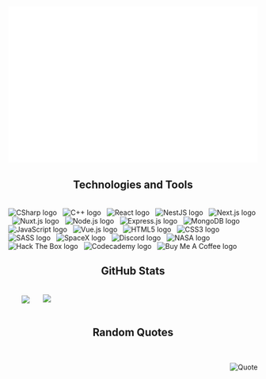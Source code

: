 <!-- Nha -->
<a href="#" target="_blank">
  <img src="svg/nha.svg" width="1200" alt="Click to see the source" />
</a>

<h2 align="center">Technologies and Tools</h2>
<br>
<!-- https://simpleicons.org/ -->
<span><img src="https://img.shields.io/badge/C%20Sharp-282C34?logo=c-sharp&logoColor=239120" alt="CSharp logo" title="C Sharp" height="25" /></span>
&nbsp;
<span><img src="https://img.shields.io/badge/C++-282C34?logo=cplusplus&logoColor=00599C" alt="C++ logo" title="C++" height="25" /></span>
&nbsp;
<span><img src="https://img.shields.io/badge/React-282C34?logo=react&logoColor=61DAFB" alt="React logo" title="React" height="25" /></span>
&nbsp;
<span><img src="https://img.shields.io/badge/NestJS-282C34?logo=nestjs&logoColor=E0234E" alt="NestJS logo" title="NestJS" height="25" /></span>
&nbsp;
<span><img src="https://img.shields.io/badge/Next.js-282C34?logo=next.js&logoColor=000000" alt="Next.js logo" title="Next.js" height="25" /></span>
&nbsp;
<span><img src="https://img.shields.io/badge/Nuxt.js-282C34?logo=nuxt.js&logoColor=4FC08D" alt="Nuxt.js logo" title="Nuxt.js" height="25" /></span>
&nbsp;
<span><img src="https://img.shields.io/badge/Node.js-282C34?logo=node.js&logoColor=00F200" alt="Node.js logo" title="Node.js" height="25" /></span>
&nbsp;
<span><img src="https://img.shields.io/badge/Express-282C34?logo=express&logoColor=FFFFFF" alt="Express.js logo" title="Express.js" height="25" /></span>
&nbsp;
<span><img src="https://img.shields.io/badge/MongoDB-282C34?logo=mongodb&logoColor=47A248" alt="MongoDB logo" title="MongoDB" height="25" /></span>
&nbsp;
<span><img src="https://img.shields.io/badge/JavaScript-282C34?logo=javascript&logoColor=#F7DF1E" alt="JavaScript logo" title="JavaScript" height="25" /></span>
&nbsp;
<span><img src="https://img.shields.io/badge/Vue.js-282C34?logo=vue.js&logoColor=4FC08D" alt="Vue.js logo" title="Vue.js" height="25" /></span>
&nbsp;
<span><img src="https://img.shields.io/badge/HTML5-282C34?logo=html5&logoColor=E34F26" alt="HTML5 logo" title="HTML5" height="25" /></span>
&nbsp;
<span><img src="https://img.shields.io/badge/CSS3-282C34?logo=css3&logoColor=1572B6" alt="CSS3 logo" title="CSS3" height="25" /></span>
&nbsp;
<span><img src="https://img.shields.io/badge/Sass-282C34?logo=sass&logoColor=CC6699" alt="SASS logo" title="SASS" height="25" /></span>
&nbsp;
<span><img src="https://img.shields.io/badge/SpaceX-282C34?logo=spacex&logoColor=000000" alt="SpaceX logo" title="SpaceX" height="25" /></span>
&nbsp;
<span><img src="https://img.shields.io/badge/Discord-282C34?logo=discord&logoColor=5865F2" alt="Discord logo" title="Discord" height="25" /></span>
&nbsp;
<span><img src="https://img.shields.io/badge/NASA-282C34?logo=nasa&logoColor=E03C31" alt="NASA logo" title="NASA" height="25" /></span>
&nbsp;
<span><img src="https://img.shields.io/badge/Hack%20The%20Box-282C34?logo=hack-the-box&logoColor=9FEF00" alt="Hack The Box logo" title="Hack The Box" height="25" /></span>
&nbsp;
<span><img src="https://img.shields.io/badge/Codecademy-282C34?logo=codecademy&logoColor=1F4056" alt="Codecademy logo" title="Codecademy" height="25" /></span>
&nbsp;
<span><img src="https://img.shields.io/badge/Buy%20Me%20A%20Coffee-282C34?logo=buy-me-a-coffee&logoColor=FFDD00" alt="Buy Me A Coffee logo" title="Buy Me A Coffee" height="25" /></span>
&nbsp;

<br>

<h2 align="center">GitHub Stats</h2>
<!-- https://github.com/anuraghazra/github-readme-stats -->
<br>
<div align=center>
  <a href="#" title="Nha">
    <img width="315" align="center" src="https://github-readme-stats.vercel.app/api/top-langs/?username=nha1337&hide=c%23,powershell,Mathematica,Ruby,Objective-C,Objective-C%2b%2b,Cuda&title_color=61dafb&text_color=ffffff&icon_color=61dafb&bg_color=20232a&langs_count=8&layout=compact&border_color=61dafb&hide_border=true" />
  </a>
  <a href="#" title="Nha">
    <img align="right" width="434" src="https://github-readme-stats.vercel.app/api?username=nha1337&show_icons=true&theme=react&border_color=61dafb&hide_border=true" />
  </a>
</div>

<br>

<h2 align="center">Random Quotes</h2>
<br>
<!-- https://github.com/shravan20/github-readme-quotes -->
<div align="right">

![Quote](https://github-readme-quotes.herokuapp.com/quote?theme=onedark&animation=default&layout=default&font=default)

</div>


